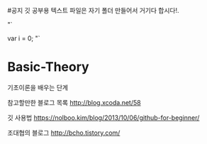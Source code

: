 #공지
깃 공부용 텍스트 파일은 자기 폴더 만들어서 거기다 합시다!.

"`

var i = 0;
"`

# Basic-Theory
기초이론을 배우는 단계

참고할만한 블로그 목록
http://blog.xcoda.net/58

깃 사용법
https://nolboo.kim/blog/2013/10/06/github-for-beginner/

조대협의 블로그
http://bcho.tistory.com/
